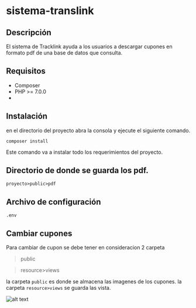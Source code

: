 # sistema-translink
## Descripción
El sistema de Tracklink ayuda a los usuarios a descargar cupones en formato pdf de una base de datos que consulta.

## Requisitos
* Composer
* PHP   >=  7.0.0
*

## Instalación
en el directorio del proyecto abra la consola y ejecute el siguiente comando.
````
composer install
````
Este comando va a instalar todo los requerimientos del proyecto.

## Directorio de donde se guarda los pdf.
````
proyecto>public>pdf
`````
## Archivo de configuración
````
.env
````
## Cambiar cupones
Para cambiar de cupon se debe tener en consideracion 2 carpeta
>public

>resource>views

la carpeta `public` es donde se almacena las imagenes de los cupones.
la carpeta `resource>views` se guarda las vista.

![alt text](public/captura/Capture.PNG)
